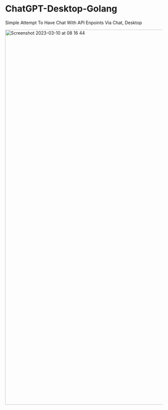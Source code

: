 # ChatGPT-Desktop-Golang
Simple Attempt To Have Chat With API Enpoints Via Chat, Desktop

<img width="1197" alt="Screenshot 2023-03-10 at 08 16 44" src="https://user-images.githubusercontent.com/13138647/224239969-244dd8dd-3791-41a6-a269-687c754319cc.png">
